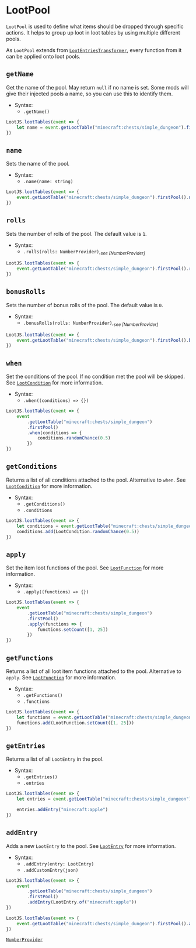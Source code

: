 # LootPool

`LootPool` is used to define what items should be dropped through specific actions. It helps to group up loot in loot tables by using multiple different pools.

As `LootPool` extends from [`LootEntriesTransformer`](/api/loot-entries-transformer), every function from it can be applied onto loot pools.

## `getName`

Get the name of the pool. May return `null` if no name is set. Some mods will give their injected pools a name, so you can use this to identify them.

-   Syntax:
    -   `.getName()`

```js
LootJS.lootTables(event => {
    let name = event.getLootTable("minecraft:chests/simple_dungeon").firstPool().getName()
})
```

## `name`

Sets the name of the pool.

-   Syntax:
    -   `.name(name: string)`

```js
LootJS.lootTables(event => {
    event.getLootTable("minecraft:chests/simple_dungeon").firstPool().name("example_name")
})
```

## `rolls`

Sets the number of rolls of the pool. The default value is `1`.

-   Syntax:
    -   `.rolls(rolls: NumberProvider)`,_<sub>see [NumberProvider]</sub>_

```js
LootJS.lootTables(event => {
    event.getLootTable("minecraft:chests/simple_dungeon").firstPool().rolls([1, 5]) // Will roll between 1 and 5 times
})
```

## `bonusRolls`

Sets the number of bonus rolls of the pool. The default value is `0`.

-   Syntax:
    -   `.bonusRolls(rolls: NumberProvider)`,_<sub>see [NumberProvider]</sub>_

```js
LootJS.lootTables(event => {
    event.getLootTable("minecraft:chests/simple_dungeon").firstPool().bonusRolls(1)
})
```

## `when`

Set the conditions of the pool. If no condition met the pool will be skipped. See [`LootCondition`](/api/loot-condition) for more information.

-   Syntax:
    -   `.when((conditions) => {})`

```js
LootJS.lootTables(event => {
    event
        .getLootTable("minecraft:chests/simple_dungeon")
        .firstPool()
        .when(conditions => {
            conditions.randomChance(0.5)
        })
})
```

## `getConditions`

Returns a list of all conditions attached to the pool. Alternative to `when`. See [`LootCondition`](/api/loot-condition) for more information.

-   Syntax:
    -   `.getConditions()`
    -   `.conditions`

```js
LootJS.lootTables(event => {
    let conditions = event.getLootTable("minecraft:chests/simple_dungeon").firstPool().getConditions()
    conditions.add(LootCondition.randomChance(0.5))
})
```

## `apply`

Set the item loot functions of the pool. See [`LootFunction`](/api/loot-function) for more information.

-   Syntax:
    -   `.apply((functions) => {})`

```js
LootJS.lootTables(event => {
    event
        .getLootTable("minecraft:chests/simple_dungeon")
        .firstPool()
        .apply(functions => {
            functions.setCount([1, 25])
        })
})
```

## `getFunctions`

Returns a list of all loot item functions attached to the pool. Alternative to `apply`. See [`LootFunction`](/api/loot-function) for more information.

-   Syntax:
    -   `.getFunctions()`
    -   `.functions`

```js
LootJS.lootTables(event => {
    let functions = event.getLootTable("minecraft:chests/simple_dungeon").firstPool().getFunctions()
    functions.add(LootFunction.setCount([1, 25]))
})
```

## `getEntries`

Returns a list of all `LootEntry` in the pool.

-   Syntax:
    -   `.getEntries()`
    -   `.entries`

```js
LootJS.lootTables(event => {
    let entries = event.getLootTable("minecraft:chests/simple_dungeon").firstPool().getEntries()

    entries.addEntry("minecraft:apple")
})
```

## `addEntry`

Adds a new `LootEntry` to the pool. See [`LootEntry`](/api/loot-entry) for more information.

-   Syntax:
    -   `.addEntry(entry: LootEntry)`
    -   `.addCustomEntry(json)`

```js
LootJS.lootTables(event => {
    event
        .getLootTable("minecraft:chests/simple_dungeon")
        .firstPool()
        .addEntry(LootEntry.of("minecraft:apple"))
})
```

```js
LootJS.lootTables(event => {
    event.getLootTable("minecraft:chests/simple_dungeon").firstPool().addEntry("minecraft:apple") // Loot JS will automatically convert it.
})
```

[`NumberProvider`](/api/number-provider)
